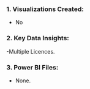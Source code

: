 ### 1. Visualizations Created:
- No
  

### 2. Key Data Insights:
-Multiple Licences.


### 3. Power BI Files:
- None.

